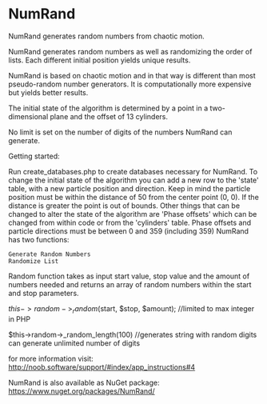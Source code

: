 # NumRand
NumRand generates random numbers from chaotic motion.

NumRand generates random numbers as well as randomizing the order of lists. Each different initial position yields unique results.

NumRand is based on chaotic motion and in that way is different than most pseudo-random number generators. It is computationally more expensive but yields better results.

The initial state of the algorithm is determined by a point in a two-dimensional plane and the offset of 13 cylinders.

No limit is set on the number of digits of the numbers NumRand can generate. 

Getting started:

Run create_databases.php to create databases necessary for NumRand. To change the initial state of the algorithm you can add a new row to the 'state' table, with a new particle position and direction. Keep in mind the particle position must be within the distance of 50 from the center point (0, 0). If the distance is greater the point is out of bounds. Other things that can be changed to alter the state of the algorithm are 'Phase offsets' which can be changed from within code or from the 'cylinders' table. Phase offsets and particle directions must be between 0 and 359 (including 359) NumRand has two functions:

    Generate Random Numbers
    Randomize List

Random function takes as input start value, stop value and the amount of numbers needed and returns an array of random numbers within the start and stop parameters.

$this->random->_random($start, $stop, $amount); //limited to max integer in PHP

$this->random->_random_length(100) //generates string with random digits can generate unlimited number of digits

for more information visit: http://noob.software/support/#index/app_instructions#4

NumRand is also available as NuGet package: https://www.nuget.org/packages/NumRand/
